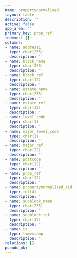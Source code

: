 ```yaml
---
name: propertynormalised
layout: table
description: ''
active: false
app_area: ''
primary_key: prop_ref
indexes: []
columns:
- name: address1
  type: char(255)
  description: ''
- name: block_name
  type: char(255)
  description: ''
- name: block_ref
  type: char(12)
  description: ''
- name: estate_name
  type: char(255)
  description: ''
- name: estate_ref
  type: char(12)
  description: ''
- name: level_code
  type: char(1)
  description: ''
- name: major_level_code
  type: char(1)
  description: ''
- name: major_ref
  type: char(12)
  description: ''
- name: postcode
  type: char(12)
  description: ''
- name: prop_ref
  type: char(12)
  description: ''
- name: propertynormalised_sid
  type: int(4)
  description: ''
- name: subblock_name
  type: char(255)
  description: ''
- name: subblock_ref
  type: char(12)
  description: ''
- name: ts
  type: timestamp
  description: ''
relations: []
pseudo_pk: 
---
```



